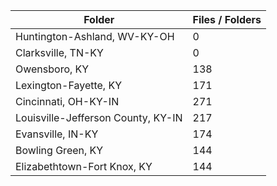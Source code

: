 | Folder                             |   Files / Folders |
|------------------------------------|-------------------|
| Huntington-Ashland, WV-KY-OH       |                 0 |
| Clarksville, TN-KY                 |                 0 |
| Owensboro, KY                      |               138 |
| Lexington-Fayette, KY              |               171 |
| Cincinnati, OH-KY-IN               |               271 |
| Louisville-Jefferson County, KY-IN |               217 |
| Evansville, IN-KY                  |               174 |
| Bowling Green, KY                  |               144 |
| Elizabethtown-Fort Knox, KY        |               144 |